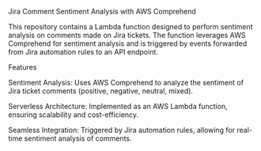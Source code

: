 Jira Comment Sentiment Analysis with AWS Comprehend 

  

This repository contains a Lambda function designed to perform sentiment analysis on comments made on Jira tickets. The function leverages AWS Comprehend for sentiment analysis and is triggered by events forwarded from Jira automation rules to an API endpoint. 

  

Features 

Sentiment Analysis: Uses AWS Comprehend to analyze the sentiment of Jira ticket comments (positive, negative, neutral, mixed). 

Serverless Architecture: Implemented as an AWS Lambda function, ensuring scalability and cost-efficiency. 

Seamless Integration: Triggered by Jira automation rules, allowing for real-time sentiment analysis of comments. 
